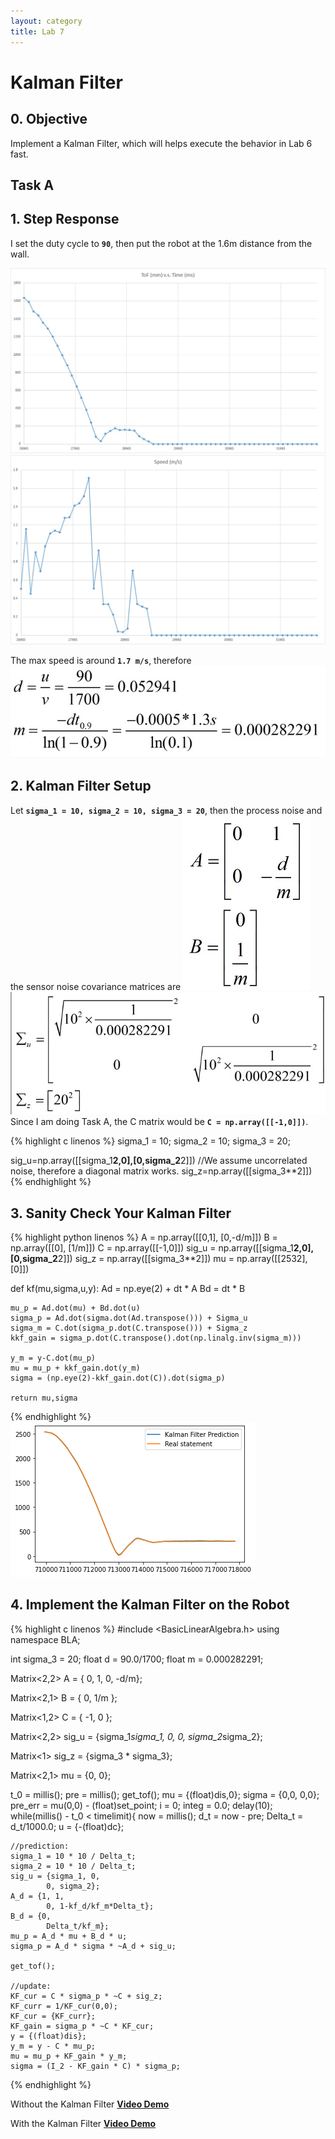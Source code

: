 ```yaml
---
layout: category
title: Lab 7
---
```


# Kalman Filter

## 0. Objective
Implement a Kalman Filter, which will helps execute the behavior in Lab 6 fast.

## Task A
## 1. Step Response
I set the duty cycle to **`90`**, then put the robot at the 1.6m distance from the wall.

![](https://github.com/soulkun/ECE5960-Fast-Robots/raw/main/labs/7/0.jpg)
![](https://github.com/soulkun/ECE5960-Fast-Robots/raw/main/labs/7/1.jpg)

The max speed is around **`1.7 m/s`**, therefore
![](https://github.com/soulkun/ECE5960-Fast-Robots/raw/main/labs/7/2.jpg)


## 2. Kalman Filter Setup
Let **`sigma_1 = 10, sigma_2 = 10, sigma_3 = 20`**, then the process noise and the sensor noise covariance matrices are
![](https://github.com/soulkun/ECE5960-Fast-Robots/raw/main/labs/7/3.jpg)
![](https://github.com/soulkun/ECE5960-Fast-Robots/raw/main/labs/7/4.jpg)
Since I am doing Task A, the C matrix would be **`C = np.array([[-1,0]])`**.

{% highlight c linenos %}
sigma_1 = 10;
sigma_2 = 10;
sigma_3 = 20;

sig_u=np.array([[sigma_1**2,0],[0,sigma_2**2]]) //We assume uncorrelated noise, therefore a diagonal matrix works.
sig_z=np.array([[sigma_3**2]])
{% endhighlight %}

## 3. Sanity Check Your Kalman Filter
{% highlight python linenos %}
A = np.array([[0,1], [0,-d/m]])
B = np.array([[0], [1/m]])
C = np.array([[-1,0]])
sig_u = np.array([[sigma_1**2,0], [0,sigma_2**2]])
sig_z = np.array([[sigma_3**2]])
mu = np.array([[2532], [0]])

def kf(mu,sigma,u,y):
    Ad = np.eye(2) + dt * A
    Bd = dt * B

    mu_p = Ad.dot(mu) + Bd.dot(u) 
    sigma_p = Ad.dot(sigma.dot(Ad.transpose())) + Sigma_u
    sigma_m = C.dot(sigma_p.dot(C.transpose())) + Sigma_z
    kkf_gain = sigma_p.dot(C.transpose().dot(np.linalg.inv(sigma_m)))

    y_m = y-C.dot(mu_p)
    mu = mu_p + kkf_gain.dot(y_m)    
    sigma = (np.eye(2)-kkf_gain.dot(C)).dot(sigma_p)

    return mu,sigma
{% endhighlight %}
![](https://github.com/soulkun/ECE5960-Fast-Robots/raw/main/labs/7/5.png)

## 4. Implement the Kalman Filter on the Robot
{% highlight c linenos %}
#include <BasicLinearAlgebra.h>
using namespace BLA;

int sigma_3 = 20;
float d = 90.0/1700;
float m = 0.000282291;

Matrix<2,2> A = { 0, 1,
                  0, -d/m};

Matrix<2,1> B = { 0,
                 1/m };

Matrix<1,2> C = { -1, 0 };

Matrix<2,2> sig_u = {sigma_1*sigma_1, 0,
                     0, sigma_2*sigma_2};

Matrix<1> sig_z = {sigma_3 * sigma_3};

Matrix<2,1> mu = {0, 0};


t_0 = millis();
pre = millis();
get_tof();
mu = {(float)dis,0};
sigma = {0,0,
            0,0};
pre_err = mu(0,0) - (float)set_point;
i = 0;
integ = 0.0;
delay(10);
while(millis() - t_0 < timelimit){
    now = millis();
    d_t = now - pre;
    Delta_t = d_t/1000.0;
    u = {-(float)dc};
    
    //prediction:
    sigma_1 = 10 * 10 / Delta_t;
    sigma_2 = 10 * 10 / Delta_t;
    sig_u = {sigma_1, 0,
            0, sigma_2};
    A_d = {1, 1,
            0, 1-kf_d/kf_m*Delta_t};
    B_d = {0,
            Delta_t/kf_m};
    mu_p = A_d * mu + B_d * u;
    sigma_p = A_d * sigma * ~A_d + sig_u;
            
    get_tof();

    //update:
    KF_cur = C * sigma_p * ~C + sig_z;
    KF_curr = 1/KF_cur(0,0);
    KF_cur = {KF_curr};
    KF_gain = sigma_p * ~C * KF_cur;
    y = {(float)dis};
    y_m = y - C * mu_p;
    mu = mu_p + KF_gain * y_m;
    sigma = (I_2 - KF_gain * C) * sigma_p;
{% endhighlight %}

Without the Kalman Filter
**[Video Demo](https://youtube.com/shorts/9iHhhdpI9-c)**

With the Kalman Filter
**[Video Demo](https://youtu.be/Eszzcpb_Q5k)**
